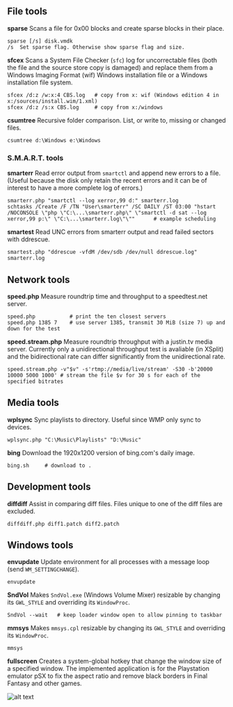 ## File tools

**sparse** Scans a file for 0x00 blocks and create sparse blocks in their place.
 
	sparse [/s] disk.vmdk
	/s	Set sparse flag. Otherwise show sparse flag and size.

**sfcex** Scans a System File Checker (`sfc`) log for uncorrectable files (both the file and the source store copy is damaged) and replace them from a Windows Imaging Format (wif) Windows installation file or a Windows installation file system.
 
	sfcex /d:z /w:x:4 CBS.log	# copy from x: wif (Windows edition 4 in x:/sources/install.wim/1.xml)
	sfcex /d:z /s:x CBS.log		# copy from x:/windows

**csumtree** Recursive folder comparison. List, or write to, missing or changed files.

	csumtree d:\Windows e:\Windows

### S.M.A.R.T. tools

**smarterr** Read error output from `smartctl` and append new errors to a file. (Useful because the disk only retain the recent errors and it can be of interest to have a more complete log of errors.)

	smarterr.php "smartctl --log xerror,99 d:" smarterr.log
	schtasks /Create /F /TN "User\smarterr" /SC DAILY /ST 03:00 "hstart /NOCONSOLE \"php \"C:\...\smarterr.php\" \"smartctl -d sat --log xerror,99 p:\" \"C:\...\smarterr.log\"\""		# example scheduling

**smartest** Read UNC errors from smarterr output and read failed sectors with ddrescue.

	smartest.php "ddrescue -vfdM /dev/sdb /dev/null ddrescue.log" smarterr.log

## Network tools

**speed.php** Measure roundtrip time and throughput to a speedtest.net server.

	speed.php			# print the ten closest servers
	speed.php 1385 7	# use server 1385, transmit 30 MiB (size 7) up and down for the test

**speed.stream.php** Measure roundtrip throughput with a justin.tv media server. Currently only a unidirectional throughput test is avaliable (in XSplit) and the bidirectional rate can differ significantly from the unidirectional rate.

	speed.stream.php -v"$v" -s'rtmp://media/live/stream' -S30 -b'20000 10000 5000 1000'	# stream the file $v for 30 s for each of the specified bitrates

## Media tools

**wplsync** Sync playlists to directory. Useful since WMP only sync to devices.

	wplsync.php "C:\Music\Playlists" "D:\Music"

**bing** Download the 1920x1200 version of bing.com's daily image.
  
	bing.sh		# download to .

## Development tools

**diffdiff** Assist in comparing diff files. Files unique to one of the diff files are excluded.

	diffdiff.php diff1.patch diff2.patch

## Windows tools

**envupdate** Update environment for all processes with a message loop (send `WM_SETTINGCHANGE`).

	envupdate

**SndVol** Makes `SndVol.exe` (Windows Volume Mixer) resizable by changing its `GWL_STYLE` and overriding its `WindowProc`.

	SndVol --wait	# keep loader window open to allow pinning to taskbar

**mmsys** Makes `mmsys.cpl` resizable by changing its `GWL_STYLE` and overriding its `WindowProc`.

	mmsys

**fullscreen** Creates a system-global hotkey that change the window size of a specified window. The implemented application is for the Playstation emulator pSX to fix the aspect ratio and remove black borders in Final Fantasy and other games.

![alt text](https://raw.github.com/john-peterson/john-peterson/master/fullscreen.png "fullscreen")
